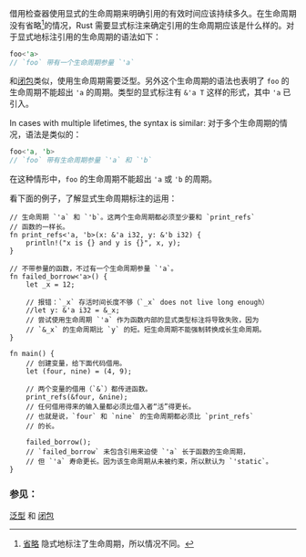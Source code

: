 借用检查器使用显式的生命周期来明确引用的有效时间应该持续多久。在生命周期没有省略[^1]的情况，Rust 需要显式标注来确定引用的生命周期应该是什么样的。对于显式地标注引用的生命周期的语法如下：

```rust
foo<'a>
// `foo` 带有一个生命周期参量 `'a`
```

和[闭包][anonymity]类似，使用生命周期需要泛型。另外这个生命周期的语法也表明了 `foo` 的生命周期不能超出 `'a` 的周期。类型的显式标注有 `&'a T` 这样的形式，其中 `'a` 已引入。

In cases with multiple lifetimes, the syntax is similar:
对于多个生命周期的情况，语法是类似的：

```rust
foo<'a, 'b>
// `foo` 带有生命周期参量 `'a` 和 `'b`
```

在这种情形中，`foo` 的生命周期不能超出 `'a` 或 `'b` 的周期。

看下面的例子，了解显式生命周期标注的运用：

```rust,editable
// 生命周期 `'a` 和 `'b`。这两个生命周期都必须至少要和 `print_refs`
// 函数的一样长。
fn print_refs<'a, 'b>(x: &'a i32, y: &'b i32) {
    println!("x is {} and y is {}", x, y);
}

// 不带参量的函数，不过有一个生命周期参量 `'a`。
fn failed_borrow<'a>() {
    let _x = 12;

    // 报错：`_x` 存活时间长度不够（`_x` does not live long enough）
    //let y: &'a i32 = &_x;
    // 尝试使用生命周期 `'a` 作为函数内部的显式类型标注将导致失败，因为
    // `&_x` 的生命周期比 `y` 的短。短生命周期不能强制转换成长生命周期。
}

fn main() {
    // 创建变量，给下面代码借用。
    let (four, nine) = (4, 9);
    
    // 两个变量的借用（`&`）都传进函数。
    print_refs(&four, &nine);
    // 任何借用得来的输入量都必须比借入者“活”得更长。
    // 也就是说，`four` 和 `nine` 的生命周期都必须比 `print_refs`
    // 的长。
    
    failed_borrow();
    // `failed_borrow` 未包含引用来迫使 `'a` 长于函数的生命周期，
    // 但 `'a` 寿命更长。因为该生命周期从未被约束，所以默认为 `'static`。
}
```

[^1]: [省略][elision] 隐式地标注了生命周期，所以情况不同。

### 参见：

[泛型][generics] 和 [闭包][closures]

[anonymity]: ../../fn/closures/anonymity.html
[closures]: ../../fn/closures.html
[elision]: elision.html
[generics]: ../../generics.html

